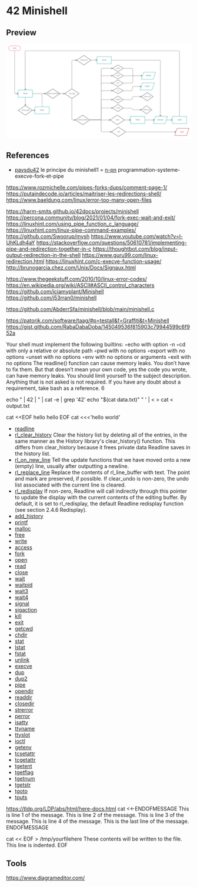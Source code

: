 # 42 Minishell

## Preview
![](imgs/minishell.png)


## References
- [paysdu42](http://i.paysdu42.fr/?page=minishell.c) le principe du minishell1
= [n-pn](https://n-pn.fr/t/2318-c--programmation-systeme-execve-fork-et-pipe) programmation-systeme-execve-fork-et-pipe

https://www.rozmichelle.com/pipes-forks-dups/comment-page-1/
https://putaindecode.io/articles/maitriser-les-redirections-shell/
https://www.baeldung.com/linux/error-too-many-open-files

https://harm-smits.github.io/42docs/projects/minishell
https://percona.community/blog/2021/01/04/fork-exec-wait-and-exit/
https://linuxhint.com/using_pipe_function_c_language/
https://linuxhint.com/linux-pipe-command-examples/
https://github.com/Swoorup/mysh
https://www.youtube.com/watch?v=l-UhKLdh4aY
https://stackoverflow.com/questions/50610781/implementing-pipe-and-redirection-together-in-c
https://thoughtbot.com/blog/input-output-redirection-in-the-shell
https://www.guru99.com/linux-redirection.html
https://linuxhint.com/c-execve-function-usage/
http://brunogarcia.chez.com/Unix/Docs/Signaux.html


https://www.thegeekstuff.com/2010/10/linux-error-codes/
https://en.wikipedia.org/wiki/ASCII#ASCII_control_characters
https://github.com/iciamyplant/Minishell
https://github.com/j53rran0/minishell


https://github.com/AbderrSfa/minishell/blob/main/minishell.c

https://patorjk.com/software/taag/#p=testall&f=Graffiti&t=Minishell
https://gist.github.com/RabaDabaDoba/145049536f815903c79944599c6f952a


Your shell must implement the following builtins:
◦echo with option -n
◦cd with only a relative or absolute path
◦pwd with no options
◦export with no options
◦unset with no options
◦env with no options or arguments
◦exit with no options
The readline() function can cause memory leaks. You don’t have to fix them. But
that doesn’t mean your own code, yes the code you wrote, can have memory
leaks.
You should limit yourself to the subject description. Anything that
is not asked is not required.
If you have any doubt about a requirement, take bash as a reference.
6

echo " | 42 | " | cat -e | grep '42'
echo "$(cat data.txt)"
" ' | < >
cat < output.txt

cat <<EOF hello hello EOF
cat <<<'hello world'

- [readline](https://man7.org/linux/man-pages/man3/readline.3.html)
- [rl_clear_history]() Clear the history list by deleting all of the entries, in the same manner as the History library's clear_history() function. This differs from clear_history because it frees private data Readline saves in the history list. 
- [rl_on_new_line]() Tell the update functions that we have moved onto a new (empty) line, usually after outputting a newline. 
- [rl_replace_line]() Replace the contents of rl_line_buffer with text. The point and mark are preserved, if possible. If clear_undo is non-zero, the undo list associated with the current line is cleared. 
- [rl_redisplay]() If non-zero, Readline will call indirectly through this pointer to update the display with the current contents of the editing buffer. By default, it is set to rl_redisplay, the default Readline redisplay function (see section 2.4.6 Redisplay). 
- [add_history]()
- [printf]() 
- [malloc]() 
- [free]() 
- [write](https://man7.org/linux/man-pages/man2/write.2.html) 
- [access](https://man7.org/linux/man-pages/man2/access.2.html) 
- [fork](https://man7.org/linux/man-pages/man2/fork.2.html) 
- [open](https://man7.org/linux/man-pages/man2/open.2.html) 
- [read](https://man7.org/linux/man-pages/man2/read.2.html) 
- [close](https://man7.org/linux/man-pages/man2/close.2.html) 
- [wait](https://man7.org/linux/man-pages/man2/wait.2.html) 
- [waitpid]()  
- [wait3]()  
- [wait4]() 
- [signal]() 
- [sigaction]()  
- [kill]()  
- [exit]()  
- [getcwd]()  
- [chdir]()  
- [stat]() 
- [lstat]()  
- [fstat]()  
- [unlink](https://man7.org/linux/man-pages/man2/unlink.2.html)  
- [execve](https://man7.org/linux/man-pages/man2/execve.2.html)  
- [dup]()  
- [dup2]()  
- [pipe](https://man7.org/linux/man-pages/man7/pipe.7.html) 
- [opendir]()  
- [readdir]()  
- [closedir]()  
- [strerror]()  
- [perror](https://www.tutorialspoint.com/c_standard_library/c_function_perror.htm) 
- [isatty]()  
- [ttyname]()  
- [ttyslot]()  
- [ioctl]()  
- [getenv]()  
- [tcsetattr]() 
- [tcgetattr]()  
- [tgetent]()  
- [tgetflag]()  
- [tgetnum]()  
- [tgetstr]() 
- [tgoto]()  
- [tputs]() 

https://tldp.org/LDP/abs/html/here-docs.html
cat <<-ENDOFMESSAGE
	This is line 1 of the message.
	This is line 2 of the message.
	This is line 3 of the message.
	This is line 4 of the message.
	This is the last line of the message.
ENDOFMESSAGE


cat << EOF > /tmp/yourfilehere
These contents will be written to the file.
        This line is indented.
EOF



## Tools
https://www.diagrameditor.com/